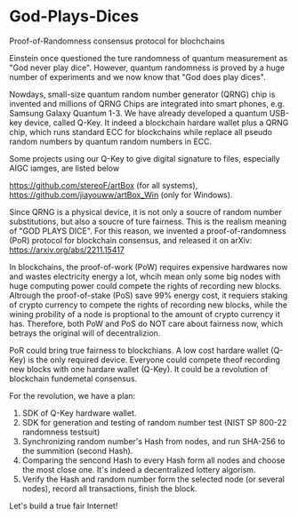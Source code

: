 # God-Plays-Dices
Proof-of-Randomness consensus protocol for blochchains

Einstein once questioned the ture randomness of quantum measurement as "God never play dice". However,  quantum randomness is proved by a huge number of experiments and we now know that "God does play dices". 

Nowdays, small-size quantum random number generator (QRNG) chip is invented and millions of QRNG Chips are integrated into smart phones, e.g. Samsung Galaxy Quantum 1-3. 
We have already developed a quantum USB-key device, called Q-Key. It indeed a blockchain hardare wallet plus a QRNG chip, which runs standard ECC for blockchains while replace all pseudo random numbers by quantum random numbers in ECC.

Some projects using our Q-Key to give digital signature to files, especially AIGC iamges, are listed below

https://github.com/stereoF/artBox (for all systems),
https://github.com/jiayouww/artBox_Win (only for Windows).

Since QRNG is a physical device, it is not only a soucre of random number substitutions, but also a soucre of ture fairness. This is the realism meaning of "GOD PLAYS DICE". For this reason, we invented a proof-of-randomness (PoR) protocol for blockchain consensus, and released it on arXiv: https://arxiv.org/abs/2211.15417

In blockchains, the proof-of-work (PoW) requires expensive hardwares now and wastes electricity energy a lot, whcih mean only some big nodes with huge computing power could compete the rights of recording new blocks. Altrough the proof-of-stake (PoS) save 99% energy cost, it requiers staking of crypto currency to compete the rights of recording new blocks, while the wining probility of a node is proptional to the amount of crypto currency it has. Therefore, both PoW and PoS do NOT care about fairness now, which betrays the original will of decentralizion. 

PoR could bring true fairness to blockchians. A low cost hardare wallet (Q-Key) is the only required device. Everyone could compete theof recording new blocks with one hardare wallet (Q-Key). It could be a revolution of blockchain fundemetal consensus. 

For the revolution, we have a plan:

1. SDK of Q-Key hardware wallet.
2. SDK for generation and testing of random number test (NIST SP 800-22 randomness testsuit)
3. Synchronizing random number's Hash from nodes,  and run SHA-256 to the summition (second Hash).
4. Comparing the sencond Hash to every Hash form all nodes and choose the most close one. It's indeed a decentralized lottery algorism. 
5. Verify the Hash and random number form the selected node (or several nodes), record all transactions, finish the block.

Let's build a true fair Internet!
